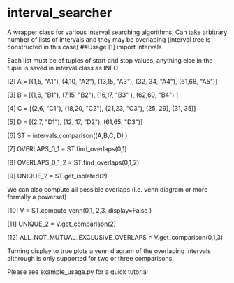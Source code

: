 # interval_searcher
A wrapper class for various interval searching algorithms. Can take arbitrary number of lists of intervals and they may be overlaping (interval tree is constructed in this case)
##Usage
[1] import intervals

Each list must be of tuples of start and stop values, anything else in the tuple is saved in interval class as INFO

[2] A 	= [(1,5, "A1"), (4,10, "A2"),  (13,15, "A3"), (32, 34, "A4"), (61,68, "A5")]

[3] B 	= [(1,6, "B1"), (7,15, "B2"),  (16,17, "B3" ), (62,69, "B4") ]

[4] C 	= [(2,6, "C1"), (18,20, "C2"),  (21,23, "C3"), (25, 29), (31, 35)]

[5] D 	= [(2,7, "D1"), (12, 17, "D2"), (61,65, "D3")]

[6] ST 	= intervals.comparison((A,B,C, D) )

[7] OVERLAPS_0_1 	  = ST.find_overlaps(0,1)

[8] OVERLAPS_0_1_2	= ST.find_overlaps(0,1,2)

[9] UNIQUE_2 	      = ST.get_isolated(2)

We can also compute all possible overlaps (i.e. venn diagram or more formally a powerset)

[10] V = ST.compute_venn(0,1, 2,3, display=False )

[11] UNIQUE_2 = V.get_comparison(2)

[12] ALL_NOT_MUTUAL_EXCLUSIVE_OVERLAPS 	= V.get_comparison(0,1,3)

Turning display to true plots a venn diagram of the overlaping intervals althrough is only supported for two or three comparisons.

Please see example_usage.py for a quick tutorial


